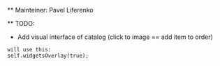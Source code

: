 **
Mainteiner: Pavel Liferenko

** TODO:

- Add visual interface of catalog (click to image == add item to order)
```
will use this:
self.widgetsOverlay(true);
```
